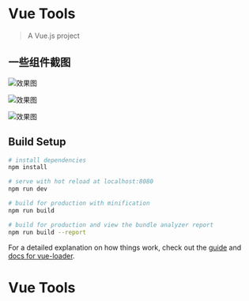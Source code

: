 # Vue Tools

> A Vue.js project
 ## 一些组件截图
![效果图](http://a1.qpic.cn/psc?/V11OI4qh0IBILO/es2MkY2PTea.oVL6KUJJICCR35bCuRK.OKWjGEarhdSBCvheuA0CgZw99x7RPSe.L.QXFwiHMSjvYWGwTDFFRg!!/b&ek=1&kp=1&pt=0&bo=UwVxAgAAAAADFxc!&tl=1&vuin=992899491&tm=1586160000&sce=60-4-3&rf=viewer_4)

![效果图](http://a1.qpic.cn/psc?/V11OI4qh0IBILO/es2MkY2PTea.oVL6KUJJIGacDBN8ON0AQJYtx5ewOhJso4jgne2nwxp0Mk5KVzDi*6BCBKTtlZmm7qGhLgStmg!!/b&ek=1&kp=1&pt=0&bo=UwVxAgAAAAADFxc!&tl=1&vuin=992899491&tm=1586160000&sce=60-4-3&rf=viewer_4)

![效果图](http://a1.qpic.cn/psc?/V11OI4qh0IBILO/es2MkY2PTea.oVL6KUJJIGkK1W*auqbcgzDbzM9MtThoPGwKx2s*J.NdA5LVrezenRSvjQag*KAW0pJPRtTqnw!!/b&ek=1&kp=1&pt=0&bo=UwVxAgAAAAADFxc!&tl=1&vuin=992899491&tm=1586160000&sce=60-4-3&rf=viewer_4)
## Build Setup

``` bash
# install dependencies
npm install

# serve with hot reload at localhost:8080
npm run dev

# build for production with minification
npm run build

# build for production and view the bundle analyzer report
npm run build --report
```


For a detailed explanation on how things work, check out the [guide](http://vuejs-templates.github.io/webpack/) and [docs for vue-loader](http://vuejs.github.io/vue-loader).

# Vue Tools
